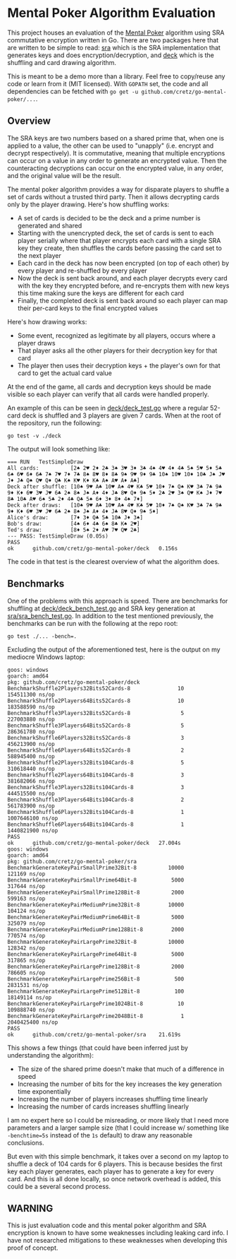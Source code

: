 # Mental Poker Algorithm Evaluation

This project houses an evaluation of the [Mental Poker](https://en.wikipedia.org/wiki/Mental_poker) algorithm using SRA
commutative encryption written in Go. There are two packages here that are written to be simple to read: [sra](sra)
which is the SRA implementation that generates keys and does encryption/decryption, and [deck](deck) which is the
shuffling and card drawing algorithm.

This is meant to be a demo more than a library. Feel free to copy/reuse any code or learn from it (MIT licensed). With
`GOPATH` set, the code and all dependencies can be fetched with `go get -u github.com/cretz/go-mental-poker/...`.

## Overview

The SRA keys are two numbers based on a shared prime that, when one is applied to a value, the other can be used to
"unapply" (i.e. encrypt and decrypt respectively). It is commutative, meaning that multiple encryptions can occur on a
value in any order to generate an encrypted value. Then the counteracting decryptions can occur on the encrypted value,
in any order, and the original value will be the result.

The mental poker algorithm provides a way for disparate players to shuffle a set of cards without a trusted third party.
Then it allows decrypting cards only by the player drawing. Here's how shuffling works:

* A set of cards is decided to be the deck and a prime number is generated and shared
* Starting with the unencrypted deck, the set of cards is sent to each player serially where that player encrypts each
  card with a single SRA key they create, then shuffles the cards before passing the card set to the next player
* Each card in the deck has now been encrypted (on top of each other) by every player and re-shuffled by every player
* Now the deck is sent back around, and each player decrypts every card with the key they encrypted before, and
  re-encrypts them with new keys this time making sure the keys are different for each card
* Finally, the completed deck is sent back around so each player can map their per-card keys to the final encrypted
  values

Here's how drawing works:

* Some event, recognized as legitimate by all players, occurs where a player draws
* That player asks all the other players for their decryption key for that card
* The player then uses their decryption keys + the player's own for that card to get the actual card value

At the end of the game, all cards and decryption keys should be made visible so each player can verify that all cards
were handled properly.

An example of this can be seen in [deck/deck_test.go](deck/deck_test.go) where a regular 52-card deck is shuffled and 3
players are given 7 cards. When at the root of the repository, run the following:

    go test -v ./deck

The output will look something like:

    === RUN   TestSimpleDraw
    All cards:          [2♠ 2♥ 2♦ 2♣ 3♠ 3♥ 3♦ 3♣ 4♠ 4♥ 4♦ 4♣ 5♠ 5♥ 5♦ 5♣ 6♠ 6♥ 6♦ 6♣ 7♠ 7♥ 7♦ 7♣ 8♠ 8♥ 8♦ 8♣ 9♠ 9♥ 9♦ 9♣ 10♠ 10♥ 10♦ 10♣ J♠ J♥ J♦ J♣ Q♠ Q♥ Q♦ Q♣ K♠ K♥ K♦ K♣ A♠ A♥ A♦ A♣]
    Deck after shuffle: [10♠ 9♥ A♣ 10♥ A♠ 4♥ K♣ 5♥ 10♦ 7♠ Q♠ K♥ 3♣ 7♣ 9♣ 9♦ K♦ 6♥ 3♥ J♥ 6♣ 2♠ 8♠ J♠ A♦ 4♦ J♣ 8♥ Q♦ 9♠ 5♦ 2♣ 2♥ 3♠ Q♥ K♠ J♦ 7♥ 8♣ 10♣ A♥ 6♠ 5♣ 2♦ 4♣ Q♣ 5♠ 6♦ 3♦ 8♦ 4♠ 7♦]
    Deck after draws:   [10♠ 9♥ A♣ 10♥ A♠ 4♥ K♣ 5♥ 10♦ 7♠ Q♠ K♥ 3♣ 7♣ 9♣ 9♦ K♦ 6♥ 3♥ J♥ 6♣ 2♠ 8♠ J♠ A♦ 4♦ J♣ 8♥ Q♦ 9♠ 5♦]
    Alice's draw:       [7♦ 3♦ Q♣ 5♣ 10♣ J♦ 3♠]
    Bob's draw:         [4♠ 6♦ 4♣ 6♠ 8♣ K♠ 2♥]
    Ted's draw:         [8♦ 5♠ 2♦ A♥ 7♥ Q♥ 2♣]
    --- PASS: TestSimpleDraw (0.05s)
    PASS
    ok      github.com/cretz/go-mental-poker/deck   0.156s

The code in that test is the clearest overview of what the algorithm does.

## Benchmarks

One of the problems with this approach is speed. There are benchmarks for shuffling at
[deck/deck_bench_test.go](deck/deck_bench_test.go) and SRA key generation at
[sra/sra_bench_test.go](sra/sra_bench_test.go). In addition to the test mentioned previously, the benchmarks can be run
with the following at the repo root:

    go test ./... -bench=.

Excluding the output of the aforementioned test, here is the output on my mediocre Windows laptop:

    goos: windows                                                                   
    goarch: amd64                                                                   
    pkg: github.com/cretz/go-mental-poker/deck                                      
    BenchmarkShuffle2Players32Bits52Cards-8               10         154511300 ns/op
    BenchmarkShuffle2Players64Bits52Cards-8               10         183588590 ns/op
    BenchmarkShuffle3Players32Bits52Cards-8                5         227003880 ns/op
    BenchmarkShuffle3Players64Bits52Cards-8                5         286361780 ns/op
    BenchmarkShuffle6Players32Bits52Cards-8                3         456213900 ns/op
    BenchmarkShuffle6Players64Bits52Cards-8                2         588945400 ns/op
    BenchmarkShuffle2Players32Bits104Cards-8               5         310618440 ns/op
    BenchmarkShuffle2Players64Bits104Cards-8               3         381682066 ns/op
    BenchmarkShuffle3Players32Bits104Cards-8               3         444515500 ns/op
    BenchmarkShuffle3Players64Bits104Cards-8               2         561783900 ns/op
    BenchmarkShuffle6Players32Bits104Cards-8               1        1007646100 ns/op
    BenchmarkShuffle6Players64Bits104Cards-8               1        1440821900 ns/op
    PASS                                                                            
    ok      github.com/cretz/go-mental-poker/deck   27.004s                         
    goos: windows                                                                   
    goarch: amd64                                                                   
    pkg: github.com/cretz/go-mental-poker/sra                                       
    BenchmarkGenerateKeyPairSmallPrime32Bit-8          10000            121169 ns/op
    BenchmarkGenerateKeyPairSmallPrime64Bit-8           5000            317644 ns/op
    BenchmarkGenerateKeyPairSmallPrime128Bit-8          2000            599163 ns/op
    BenchmarkGenerateKeyPairMediumPrime32Bit-8         10000            104124 ns/op
    BenchmarkGenerateKeyPairMediumPrime64Bit-8          5000            325079 ns/op
    BenchmarkGenerateKeyPairMediumPrime128Bit-8         2000            770574 ns/op
    BenchmarkGenerateKeyPairLargePrime32Bit-8          10000            128342 ns/op
    BenchmarkGenerateKeyPairLargePrime64Bit-8           5000            317865 ns/op
    BenchmarkGenerateKeyPairLargePrime128Bit-8          2000            786605 ns/op
    BenchmarkGenerateKeyPairLargePrime256Bit-8           500           2831531 ns/op
    BenchmarkGenerateKeyPairLargePrime512Bit-8           100          18149114 ns/op
    BenchmarkGenerateKeyPairLargePrime1024Bit-8           10         109888740 ns/op
    BenchmarkGenerateKeyPairLargePrime2048Bit-8            1        2040425400 ns/op
    PASS                                                                            
    ok      github.com/cretz/go-mental-poker/sra    21.619s                         

This shows a few things (that could have been inferred just by understanding the algorithm):

* The size of the shared prime doesn't make that much of a difference in speed
* Increasing the number of bits for the key increases the key generation time exponentially
* Increasing the number of players increases shuffling time linearly
* Increasing the number of cards increases shuffling linearly

I am no expert here so I could be misreading, or more likely that I need more parameters and a larger sample size (that
I could increase w/ something like `-benchtime=5s` instead of the `1s` default) to draw any reasonable conclusions.

But even with this simple benchmark, it takes over a second on my laptop to shuffle a deck of 104 cards for 6 players.
This is because besides the first key each player generates, each player has to generate a key for every card. And this
is all done locally, so once network overhead is added, this could be a several second process.

## WARNING

This is just evaluation code and this mental poker algorithm and SRA encryption is known to have some weaknesses
including leaking card info. I have not researched mitigations to these weaknesses when developing this proof of
concept.